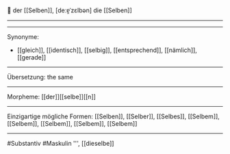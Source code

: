 🔵 der [[Selben]], [deːɐ̯ˈzɛlbən]
die [[Selben]]


---


---
Synonyme:
- [[gleich]], [[identisch]], [[selbig]], [[entsprechend]], [[nämlich]], [[gerade]]

---
Übersetzung: the same

---
Morpheme:
[[der]][[selbe]][[n]]

---
Einzigartige mögliche Formen: [[Selben]], [[Selber]], [[Selbes]], [[Selbem]], [[Selbem]], [[Selbem]], [[Selbem]], [[Selbem]] 

---
#Substantiv #Maskulin
''', [[dieselbe]]